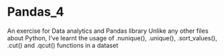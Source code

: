 # Pandas_4
An exercise for Data analytics and Pandas library
Unlike any other files about Python, I've learnt the usage of .nunique(), .unique(), .sort_values(), .cut() and .qcut() functions in a dataset
